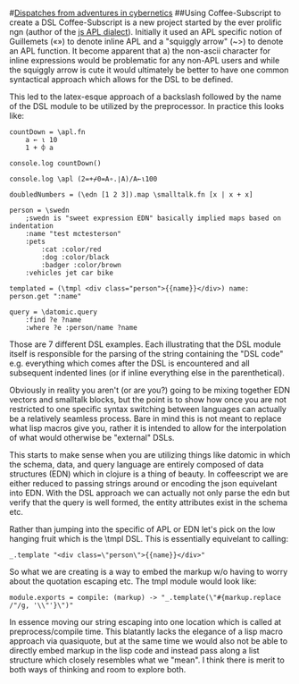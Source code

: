 #[Dispatches from adventures in cybernetics](http://shaunxcode.github.com/shaunxcode)
##Using Coffee-Subscript to create a DSL
Coffee-Subscript is a new project started by the ever prolific ngn (author of the [js APL dialect](https://github.com/ngn/apl)). Initially it used an APL specific notion of Guillemets («») to denote inline APL and a "squiggly arrow" (~>) to denote an APL function. It become apparent that a) the non-ascii character for inline expressions would be problematic for any non-APL users and while the squiggly arrow is cute it would ultimately be better to have one common syntactical approach which allows for the DSL to be defined. 

This led to the latex-esque approach of a backslash followed by the name of the DSL module to be utilized by the preprocessor. In practice this looks like:
		
	countDown = \apl.fn 
		a ← ⍳ 10
		1 + ⌽ a
		
	console.log countDown()

	console.log \apl (2=+⌿0=A∘.∣A)/A←⍳100
	
	doubledNumbers = (\edn [1 2 3]).map \smalltalk.fn [x | x + x]

	person = \swedn
		;swedn is "sweet expression EDN" basically implied maps based on indentation
	    :name "test mctesterson"
	    :pets 
	    	:cat :color/red
	    	:dog :color/black
	    	:badger :color/brown
	    :vehicles jet car bike
	    	
	templated = (\tmpl <div class="person">{{name}}</div>) name: person.get ":name"
	
    query = \datomic.query
    	:find ?e ?name
    	:where ?e :person/name ?name
    
Those are 7 different DSL examples. Each illustrating that the DSL module itself is responsible for the parsing of the string containing the "DSL code" e.g. everything which comes after the DSL is encountered and all subsequent indented lines (or if inline everything else in the parenthetical). 


Obviously in reality you aren't (or are you?) going to be mixing together EDN vectors and smalltalk blocks, but the point is to show how once you are not restricted to one specific syntax switching between languages can actually be a relatively seamless process. Bare in mind this is not meant to replace what lisp macros give you, rather it is intended to allow for the interpolation of what would otherwise be "external" DSLs. 

This starts to make sense when you are utilizing things like datomic in which the schema, data, and query language are entirely composed of data structures (EDN) which in clojure is a thing of beauty. In coffeescript we are either reduced to passing strings around or encoding the json equivelant into EDN. With the DSL approach we can actually not only parse the edn but verify that the query is well formed, the entity attributes exist in the schema etc. 

Rather than jumping into the specific of APL or EDN let's pick on the low hanging fruit which is the \tmpl DSL. This is essentially equivelant to calling:

	_.template "<div class=\"person\">{{name}}</div>"
	
So what we are creating is a way to embed the markup w/o having to worry about the quotation escaping etc. The tmpl module would look like:

	module.exports = compile: (markup) -> "_.template(\"#{markup.replace /"/g, '\\"'}\")"
	
In essence moving our string escaping into one location which is called at preprocess/compile time. This blatantly lacks the elegance of a lisp macro approach via quasiquote, but at the same time we would also not be able to directly embed markup in the lisp code and instead pass along a list structure which closely resembles what we "mean". I think there is merit to both ways of thinking and room to explore both.  